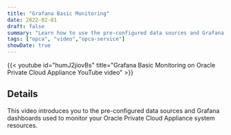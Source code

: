 ```yaml
---
title: "Grafana Basic Monitoring"
date: 2022-02-01
draft: false
summary: "Learn how to use the pre-configured data sources and Grafana dashboards in Oracle Private Cloud Applicance."
tags: ["opca", "video","opca-service"]
showDate: true
---
```


{{< youtube id="humJ2jiovBs" title="Grafana Basic Monitoring on Oracle Private Cloud Appliance YouTube video" >}}

## Details

This video introduces you to the pre-configured data sources and Grafana dashboards used to monitor your Oracle Private Cloud Appliance system resources.
